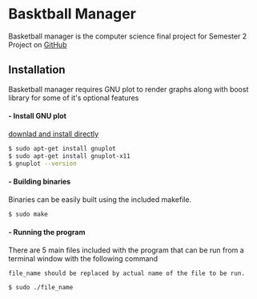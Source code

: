 # Basktball Manager
Basketball manager is the computer science final project for Semester 2
Project on [GitHub](https://github.com/archetype2142/football_manager)
## Installation

Basketball manager requires GNU plot to render graphs along with boost library for some of it's optional features 

#### - Install GNU plot
[downlad and install directly](http://www.gnuplot.info/download.html)
```sh
$ sudo apt-get install gnuplot
$ sudo apt-get install gnuplot-x11
$ gnuplot --version
```
#### - Building binaries
Binaries can be easily built using the included makefile.
```sh
$ sudo make
```
#### - Running the program
There are 5 main files included with the program that can be run from a terminal window with the following command

`file_name should be replaced by actual name of the file to be run.`
```sh
$ sudo ./file_name
```


